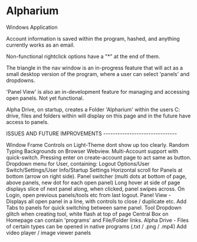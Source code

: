 # Alpharium
Windows Application

Account information is saved within the program, hashed, and anything currently works as an email.

Non-functional rightclick options have a "*" at the end of them.

The triangle in the nav window is an in-progress feature that will act as a small desktop version of the program, where a user can select 'panels' and dropdowns.

'Panel View' is also an in-development feature for managing and accessing open panels. Not yet functional.

Alpha Drive, on startup, creates a Folder 'Alpharium' within the users C: drive, files and folders within will display on this page and in the future have access to panels.



ISSUES AND FUTURE IMPROVEMENTS -------------------------------

Window Frame Controls on Light-Theme dont show up too clearly.
Random Typing Backgrounds on Browser Webview.
Multi-Account support with quick-switch.
Pressing enter on create-account page to act same as button.
Dropdown menu for User, containing: Logout Options/User Switch/Settings/User Info/Startup Settings
Horizontal scroll for Panels at bottom (arrow on right side).
Panel switcher (multi dots at bottom of page, above panels, new dot for each open panel)
Long hover at side of page displays slice of next panel along, when clicked, panel swipes across.
On Login, open previous panels/tools etc from last logout.
Panel View - Displays all open panel in a line, with controls to close / duplicate etc.
Add Tabs to panels for quick switching between same panel.
Tool Dropdown glitch when creating tool, white flash at top of page
Central Box on Homepage can contain 'programs' and File/Folder links.
Alpha Drive - Files of certain types can be opened in native programs (.txt / .png / .mp4)
Add video player / image viewer panels
